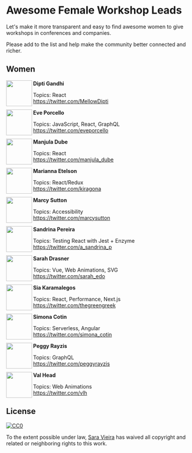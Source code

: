 # Awesome Female Workshop Leads

Let's make it more transparent and easy to find awesome women to give workshops in conferences and companies.

Please add to the list and help make the community better connected and richer.

## Women

<section>
<img src="https://twitter.com/MellowDipti/profile_image?size=original" height="70px" width="70px" align="left" alt="" />

**Dipti Gandhi**

Topics: React\
https://twitter.com/MellowDipti

<img src="https://twitter.com/eveporcello/profile_image?size=original" height="70px" width="70px" align="left" alt="" />

**Eve Porcello**

Topics: JavaScript, React, GraphQL\
https://twitter.com/eveporcello

<img src="https://twitter.com/manjula_dube/profile_image?size=original" height="70px" width="70px" align="left" alt="" />

**Manjula Dube**

Topics: React\
https://twitter.com/manjula_dube

<img src="https://twitter.com/kiragona/profile_image?size=original" height="70px" width="70px" align="left" alt="" />

**Marianna Etelson**

Topics: React/Redux\
https://twitter.com/kiragona

<img src="https://twitter.com/marcysutton/profile_image?size=original" height="70px" width="70px" align="left" alt="" />

**Marcy Sutton**

Topics: Accessibility\
https://twitter.com/marcysutton

<img src="https://twitter.com/a_sandrina_p/profile_image?size=original" height="70px" width="70px" align="left" alt="" />

**Sandrina Pereira**

Topics: Testing React with Jest + Enzyme\
https://twitter.com/a_sandrina_p

<img src="https://twitter.com/sarah_edo/profile_image?size=original" height="70px" width="70px" align="left" alt="" />

**Sarah Drasner**

Topics: Vue, Web Animations, SVG\
https://twitter.com/sarah_edo

<img src="https://twitter.com/thegreengreek/profile_image?size=original" height="70px" width="70px" align="left" alt="" />

**Sia Karamalegos**

Topics: React, Performance, Next.js\
https://twitter.com/thegreengreek

<img src="https://twitter.com/simona_cotin/profile_image?size=original" height="70px" width="70px" align="left" alt="" />

**Simona Cotin**

Topics: Serverless, Angular\
https://twitter.com/simona_cotin

<img src="https://twitter.com/peggyrayzis/profile_image?size=original" height="70px" width="70px" align="left" alt="" />

**Peggy Rayzis**

Topics: GraphQL\
https://twitter.com/peggyrayzis

<img src="https://twitter.com/vlh/profile_image?size=original" height="70px" width="70px" align="left" alt="" />

**Val Head**

Topics: Web Animations\
https://twitter.com/vlh

# License

[![CC0](http://mirrors.creativecommons.org/presskit/buttons/88x31/svg/cc-zero.svg)](https://creativecommons.org/publicdomain/zero/1.0/)

To the extent possible under law, [Sara Vieira](https://github.com/saravieira) has waived all copyright and related or neighboring rights to this work.
